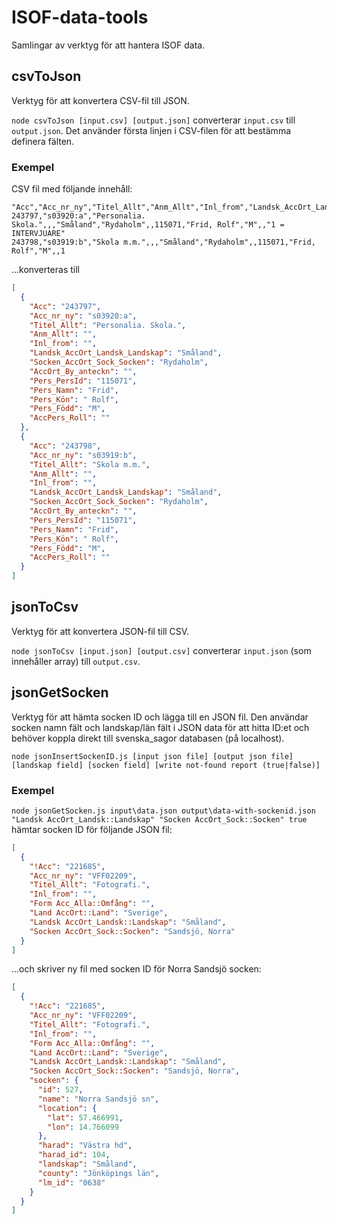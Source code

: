 # ISOF-data-tools

Samlingar av verktyg för att hantera ISOF data.

## csvToJson
Verktyg för att konvertera CSV-fil till JSON.

`node csvToJson [input.csv] [output.json]` converterar `input.csv` till `output.json`. Det använder första linjen i CSV-filen för att bestämma definera fälten.

### Exempel
CSV fil med följande innehåll:
```csv
"Acc","Acc_nr_ny","Titel_Allt","Anm_Allt","Inl_from","Landsk_AccOrt_Landsk_Landskap","Socken_AccOrt_Sock_Socken","AccOrt_By_anteckn","Pers_PersId","Pers_Namn","Pers_Kön","Pers_Född","AccPers_Roll"
243797,"s03920:a","Personalia. Skola.",,,"Småland","Rydaholm",,115071,"Frid, Rolf","M",,"1 = INTERVJUARE"
243798,"s03919:b","Skola m.m.",,,"Småland","Rydaholm",,115071,"Frid, Rolf","M",,1
```

...konverteras till

```json
[
  {
    "Acc": "243797",
    "Acc_nr_ny": "s03920:a",
    "Titel_Allt": "Personalia. Skola.",
    "Anm_Allt": "",
    "Inl_from": "",
    "Landsk_AccOrt_Landsk_Landskap": "Småland",
    "Socken_AccOrt_Sock_Socken": "Rydaholm",
    "AccOrt_By_anteckn": "",
    "Pers_PersId": "115071",
    "Pers_Namn": "Frid",
    "Pers_Kön": " Rolf",
    "Pers_Född": "M",
    "AccPers_Roll": ""
  },
  {
    "Acc": "243798",
    "Acc_nr_ny": "s03919:b",
    "Titel_Allt": "Skola m.m.",
    "Anm_Allt": "",
    "Inl_from": "",
    "Landsk_AccOrt_Landsk_Landskap": "Småland",
    "Socken_AccOrt_Sock_Socken": "Rydaholm",
    "AccOrt_By_anteckn": "",
    "Pers_PersId": "115071",
    "Pers_Namn": "Frid",
    "Pers_Kön": " Rolf",
    "Pers_Född": "M",
    "AccPers_Roll": ""
  }
]
```

## jsonToCsv
Verktyg för att konvertera JSON-fil till CSV.

`node jsonToCsv [input.json] [output.csv]` converterar `input.json` (som innehåller array) till `output.csv`.

## jsonGetSocken
Verktyg för att hämta socken ID och lägga till en JSON fil. Den användar socken namn fält och landskap/län fält i JSON data för att hitta ID:et och behöver koppla direkt till svenska_sagor databasen (på localhost).

`node jsonInsertSockenID.js [input json file] [output json file] [landskap field] [socken field] [write not-found report (true|false)]`

### Exempel
`node jsonGetSocken.js input\data.json output\data-with-sockenid.json "Landsk AccOrt_Landsk::Landskap" "Socken AccOrt_Sock::Socken" true` hämtar socken ID för följande JSON fil:

```json
[
  {
    "!Acc": "221685",
    "Acc_nr_ny": "VFF02209",
    "Titel_Allt": "Fotografi.",
    "Inl_from": "",
    "Form Acc_Alla::Omfång": "",
    "Land AccOrt::Land": "Sverige",
    "Landsk AccOrt_Landsk::Landskap": "Småland",
    "Socken AccOrt_Sock::Socken": "Sandsjö, Norra"
  }
]
```

...och skriver ny fil med socken ID för Norra Sandsjö socken:

```json
[
  {
    "!Acc": "221685",
    "Acc_nr_ny": "VFF02209",
    "Titel_Allt": "Fotografi.",
    "Inl_from": "",
    "Form Acc_Alla::Omfång": "",
    "Land AccOrt::Land": "Sverige",
    "Landsk AccOrt_Landsk::Landskap": "Småland",
    "Socken AccOrt_Sock::Socken": "Sandsjö, Norra",
    "socken": {
      "id": 527,
      "name": "Norra Sandsjö sn",
      "location": {
        "lat": 57.466991,
        "lon": 14.766099
      },
      "harad": "Västra hd",
      "harad_id": 104,
      "landskap": "Småland",
      "county": "Jönköpings län",
      "lm_id": "0638"
    }
  }
]
```

